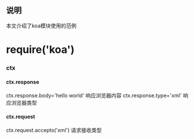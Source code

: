 ## 说明
本文介绍了koa模块使用的范例

# require('koa')
### ctx 
#### ctx.response
ctx.response.body='hello world'  响应浏览器内容
ctx.response.type='xml'           响应浏览器类型
#### ctx.request
ctx.request.accepts('xml')  请求接收类型